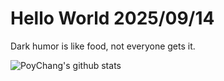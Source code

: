 # Hello World 2025/09/14

Dark humor is like food, not everyone gets it.

![PoyChang's github stats](https://github-readme-stats.vercel.app/api?username=poychang&show_icons=true&theme=dracula)
